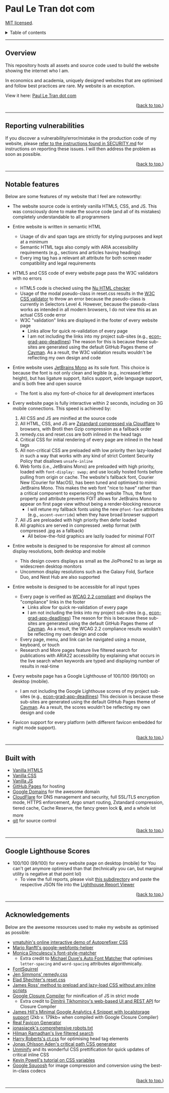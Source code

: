 # Paul Le Tran dot com

[MIT licensed](https://github.com/paultran47/paultran47.github.io/blob/master/LICENCE.md).

<details>
  <summary>Table of contents</summary>
  <ul>
    <li><a href="#overview">Overview</a></li>
    <li><a href="#notable-features">Notable features</a></li>
    <li><a href="#reporting-vulnerabilities">Reporting vulnerabilities</a></li>
    <li><a href="#built-with">Built with:</a></li>
    <li><a href="#google-lighthouse-scores">Google Lighthouse scores</a></li>
    <li><a href="#acknowledgements">Acknowledgments</a></li>
  </ul>
</details>

---

## Overview

This repository hosts all assets and source code used to build the website
showing the internet who I am.

In economics and academia, uniquely designed websites that are optimised and
follow best practices are rare. My website is an exception.

View it here: [Paul Le Tran dot com](https://paulletran.com/)

<p align="right">
  (<a href="#paul-le-tran-dot-com">back to top.</a>)
</p>

---

## Reporting vulnerabilities

If you discover a vulnerability/error/mistake in the production code of my
website, please [refer to the instructions found in SECURITY.md](https://github.com/paultran47/paultran47.github.io/blob/master/SECURITY.md)
for instructions on reporting these issues. I will then address the problem as
soon as possible.

<p align="right">
  (<a href="#paul-le-tran-dot-com">back to top.</a>)
</p>

---

## Notable features

Below are some features of my website that I feel are noteworthy:

* The website source code is entirely vanilla HTML5, CSS, and JS. This was
consciously done to make the source code (and all of its mistakes) completely
understandable to all programmers

* Entire website is written in semantic HTML
  * Usage of div and span tags are strictly for styling purposes and kept at a minimum
  * Semantic HTML tags also comply with ARIA accessibility requirements (e.g.,
  sections and articles having headings)
  * Every img tag has a relevant alt attribute for both screen reader
  compatibility and legal requirements

* HTML5 and CSS code of every website page pass the W3C validators with no errors
  * HTML5 code is checked using the [Nu HTML checker](https://validator.w3.org/nu/)
  * Usage of the modal pseudo-class in reset.css results in the [W3C CSS validator](https://jigsaw.w3.org/css-validator/)
  to throw an error because the pseudo-class is currently in Selectors Level 4.
  However, because the pseudo-class works as intended in all modern browsers, I
  do not view this as an actual CSS code error
  * W3C "validation" links are displayed in the footer of every website page
    * Links allow for quick re-validation of every page
    * I am not including the links into my project sub-sites (e.g., [econ-grad-app-deadlines](https://github.com/paultran47/econ-grad-app-deadlines))
    The reason for this is because these sub-sites are generated using the
    default GitHub Pages theme of [Cayman](https://github.com/pages-themes/cayman).
    As a result, the W3C validation results wouldn't be reflecting my own design
    and code

* Entire website uses [JetBrains Mono](https://www.jetbrains.com/lp/mono/) as
its sole font. This choice is because the font is not only clean and legible (e.g.,
increased letter height), but has ligature support, italics support, wide
language support, and is both free and open source
  * The font is also my font-of-choice for all development interfaces

* Every website page is fully interactive within 2 seconds, including on 3G
mobile connections. This speed is achieved by:
  1. All CSS and JS are minified at the source code
  2. All HTML, CSS, and JS are [Zstandard compressed via Cloudflare](https://developers.cloudflare.com/speed/optimization/content/compression/)
  to browsers, with Brotli then Gzip compression as a fallback order
  3. remedy.css and reset.css are both inlined in the head tags
  4. Critical CSS for initial rendering of every page are inlined in the head
  tags
  5. All non-critical CSS are preloaded with low priority then lazy-loaded in
  such a way that works with any kind of strict Content Security Policy that
  disallows `unsafe-inline`
  6. Web fonts (i.e., JetBrains Mono) are preloaded with high priority, loaded
  with `font-display: swap;` and use locally hosted fonts before pulling from
  origin or cache. The website's fallback font, Courier New (Courier for MacOS),
  has been tuned and optimised to mimic JetBrains Mono. This makes the web font
  "nice to have" rather than a critical component to experiencing the website
  Thus, the font property and attribute prevents FOIT allows for JetBrains Mono
  to appear on first page view without being a render-blocking resource
      * I will retune my fallback fonts using the new `@font-face` attributes
      (e.g., `ascent-override`) when they have broad browser support
  7. All JS are preloaded with high priority then defer loaded
  8. All graphics are served in compressed .webp format (with compressed .jpg as
  a fallback)
      * All below-the-fold graphics are lazily loaded for minimal FOIT

* Entire website is designed to be responsive for almost all common display
resolutions, both desktop and mobile
  * This design covers displays as small as the JioPhone2 to as large as widescreen
  desktop monitors
  * Uncommon display resolutions such as the Galaxy Fold, Surface Duo, and Nest
  Hub are also supported

* Entire website is designed to be accessible for all input types
  * Every page is verified as [WCAG 2.2 compliant](https://www.accessibilitychecker.org/)
  and displays the "compliance" links in the footer
    * Links allow for quick re-validation of every page
    * I am not including the links into my project sub-sites (e.g., [econ-grad-app-deadlines](https://github.com/paultran47/econ-grad-app-deadlines))
    The reason for this is because these sub-sites are generated using the
    default GitHub Pages theme of [Cayman](https://github.com/pages-themes/cayman).
    As a result, the WCAG 2.2 compliance results wouldn't be reflecting my own design
    and code
  * Every page, menu, and link can be navigated using a mouse, keyboard, or touch
  * Research and More pages feature live filtered search for publications with
  ARIA22 accessibility by explaining what occurs in the live search when
  keywords are typed and displaying number of results in real-time

* Every website page has a Google Lighthouse of 100/100 (99/100) on desktop (mobile).
  * I am not including the Google Lighthouse scores of my project sub-sites
  (e.g., [econ-grad-app-deadlines](https://github.com/paultran47/econ-grad-app-deadlines))
  This decision is because these sub-sites are generated using the default GitHub
  Pages theme of [Cayman](https://github.com/pages-themes/cayman). As a result, the
  scores wouldn't be reflecting my own design and code

* Favicon support for every platform (with different favicon embedded for night
mode support).

<p align="right">
  (<a href="#paul-le-tran-dot-com">back to top.</a>)
</p>

---

## Built with

* [Vanilla HTML5](https://developer.mozilla.org/en-US/docs/Web/HTML)
* [Vanilla CSS](https://developer.mozilla.org/en-US/docs/Web/CSS)
* [Vanilla JS](https://developer.mozilla.org/en-US/docs/Web/JavaScript)
* [GitHub Pages](https://pages.github.com/) for hosting
* [Google Domains](https://domains.google/) for the awesome domain
* [CloudFlare](https://www.cloudflare.com/) for DNS management and security,
full SSL/TLS encryption mode, HTTPS enforcement, Argo smart routing, Zstandard
compression, tiered cache, Cache Reserve, the fancy green lock :lock:, and a
whole lot more
* [git](https://git-scm.com/) for source control

<p align="right">
  (<a href="#paul-le-tran-dot-com">back to top.</a>)
</p>

---

## Google Lighthouse Scores

* 100/100 (99/100) for every website page on desktop (mobile) for You can't get
anymore optimised than that (technically you can, but marginal utility is
negative at that point lol)
  * To view the full reports, please visit [this subdirectory](https://github.com/paultran47/paultran47.github.io/tree/master/lighthouse)
and paste the respective JSON file into the [Lighthouse Report Viewer](https://googlechrome.github.io/lighthouse/viewer/)

<p align="right">
  (<a href="#paul-le-tran-dot-com">back to top.</a>)
</p>

---

## Acknowledgements

Below are the awesome resources used to make my website as optimised as possible:

* [ymatuhin's online interactive demo of Autoprefixer CSS](https://github.com/autoprefixer/autoprefixer.github.io)
* [Mario Ranftl's google-webfonts-helper](https://github.com/majodev/google-webfonts-helper)
* [Monica Dinculescu's font-style-matcher](https://github.com/notwaldorf/font-style-matcher)
  * Extra credit to [Michael Duve's Auto Font Matcher](https://github.com/dazlious/font-matcher)
  that optimises `letter-spacing` and `word-spacing` attributes algorithmically.
* [FontSquirrel](https://www.fontsquirrel.com/tools/webfont-generator)
* [Jen Simmons' remedy.css](https://github.com/jensimmons/cssremedy)
* [Elad Shechter's reset.css](https://elad2412.github.io/the-new-css-reset/)
* [James Ross' method to preload and lazy-load CSS without any inline scripts](https://jross.me/asynchronous-and-progressive-css-loading/)
* [Google Closure Compiler](https://github.com/google/closure-compiler) for
minification of JS in strict mode
  * Extra credit to [Dimitrii Tikhomirov's web-based UI and REST API](https://github.com/treblereel/jscompressor)
  for Closure Compiler
* [James Hill's Minimal Google Analytics 4 Snippet with localstorage support](https://github.com/jahilldev/minimal-analytics)
(2kb v. 179kb+ when compiled with Google Closure Compiler)
* [Real Favicon Generator](https://github.com/RealFaviconGenerator)
* [jonasjacek's comprehensive robots.txt](https://www.ditig.com/robots-txt-template)
* [Hilman Ramadhan's live filtered search](https://css-tricks.com/in-page-filtered-search-with-vanilla-javascript/)
* [Harry Roberts's ct.css](https://csswizardry.com/ct/) for optimising head tag elements
* [Jonas Ohlsson Aden's critical path CSS generator](https://github.com/pocketjoso/penthouse)
* [Unminify](https://unminify.com/) and its wonderful CSS prettification for
quick updates of critical inline CSS
* [Kevin Powell's tutorial on CSS variables](https://www.youtube.com/watch?v=PHO6TBq_auI&list=PL4-IK0AVhVjOT2KBB5TSbD77OmfHvtqUi)
* [Google Squoosh](https://github.com/GoogleChromeLabs/squoosh) for image
compression and conversion using the best-in-class codecs

<p align="right">
  (<a href="#paul-le-tran-dot-com">back to top.</a>)
</p>

---
